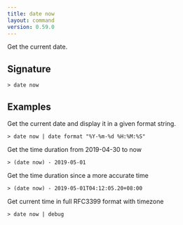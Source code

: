 ```yaml
---
title: date now
layout: command
version: 0.59.0
---
```


Get the current date.

## Signature

```> date now ```

## Examples

Get the current date and display it in a given format string.
```shell
> date now | date format "%Y-%m-%d %H:%M:%S"
```

Get the time duration from 2019-04-30 to now
```shell
> (date now) - 2019-05-01
```

Get the time duration since a more accurate time
```shell
> (date now) - 2019-05-01T04:12:05.20+08:00
```

Get current time in full RFC3399 format with timezone
```shell
> date now | debug
```
